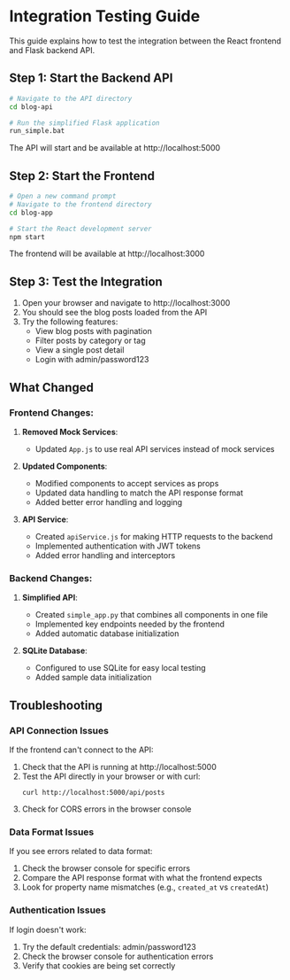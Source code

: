 # Integration Testing Guide

This guide explains how to test the integration between the React frontend and Flask backend API.

## Step 1: Start the Backend API

```bash
# Navigate to the API directory
cd blog-api

# Run the simplified Flask application
run_simple.bat
```

The API will start and be available at http://localhost:5000

## Step 2: Start the Frontend

```bash
# Open a new command prompt
# Navigate to the frontend directory
cd blog-app

# Start the React development server
npm start
```

The frontend will be available at http://localhost:3000

## Step 3: Test the Integration

1. Open your browser and navigate to http://localhost:3000
2. You should see the blog posts loaded from the API
3. Try the following features:
   - View blog posts with pagination
   - Filter posts by category or tag
   - View a single post detail
   - Login with admin/password123

## What Changed

### Frontend Changes:

1. **Removed Mock Services**:
   - Updated `App.js` to use real API services instead of mock services

2. **Updated Components**:
   - Modified components to accept services as props
   - Updated data handling to match the API response format
   - Added better error handling and logging

3. **API Service**:
   - Created `apiService.js` for making HTTP requests to the backend
   - Implemented authentication with JWT tokens
   - Added error handling and interceptors

### Backend Changes:

1. **Simplified API**:
   - Created `simple_app.py` that combines all components in one file
   - Implemented key endpoints needed by the frontend
   - Added automatic database initialization

2. **SQLite Database**:
   - Configured to use SQLite for easy local testing
   - Added sample data initialization

## Troubleshooting

### API Connection Issues

If the frontend can't connect to the API:

1. Check that the API is running at http://localhost:5000
2. Test the API directly in your browser or with curl:
   ```
   curl http://localhost:5000/api/posts
   ```
3. Check for CORS errors in the browser console

### Data Format Issues

If you see errors related to data format:

1. Check the browser console for specific errors
2. Compare the API response format with what the frontend expects
3. Look for property name mismatches (e.g., `created_at` vs `createdAt`)

### Authentication Issues

If login doesn't work:

1. Try the default credentials: admin/password123
2. Check the browser console for authentication errors
3. Verify that cookies are being set correctly